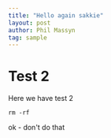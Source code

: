 ```yaml
---
title: "Hello again sakkie"
layout: post
author: Phil Massyn
tag: sample
---
```


# Test 2

Here we have test 2

`rm -rf `

ok - don't do that
